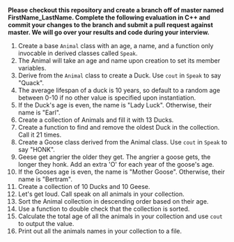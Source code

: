 **Please checkout this repository and create a branch off of master named FirstName_LastName. Complete the following evaluation in C++ and commit your changes to the branch and submit a pull request against master.
We will go over your results and code during your interview.**


1. Create a base `Animal` class with an age, a name, and a function only invocable in derived classes called `Speak`.
2. The Animal will take an age and name upon creation to set its member variables.
3. Derive from the `Animal` class to create a Duck. Use `cout` in `Speak` to say "Quack".
4. The average lifespan of a duck is 10 years, so default to a random age between 0-10 if no other value is specified upon instantiation.
5. If the Duck's age is even, the name is "Lady Luck". Otherwise, their name is "Earl".
6. Create a collection of Animals and fill it with 13 Ducks.
7. Create a function to find and remove the oldest Duck in the collection. Call it 21 times.
8. Create a Goose class derived from the Animal class. Use `cout` in `Speak` to say "HONK".
9. Geese get angrier the older they get. The angrier a goose gets, the longer they honk. Add an extra 'O' for each year of the goose's age.
10. If the Gooses age is even, the name is "Mother Goose". Otherwise, their name is "Bertram".
11. Create a collection of 10 Ducks and 10 Geese.
12. Let's get loud. Call speak on all animals in your collection.
13. Sort the Animal collection in descending order based on their age.
14. Use a function to double check that the collection is sorted.
15. Calculate the total age of all the animals in your collection and use `cout` to output the value.
16. Print out all the animals names in your collection to a file.
